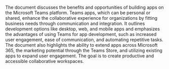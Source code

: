 The document discusses the benefits and opportunities of building apps on the Microsoft Teams platform. Teams apps, which can be personal or shared, enhance the collaborative experience for organizations by fitting business needs through communication and integration. It outlines development options like desktop, web, and mobile apps and emphasizes the advantages of using Teams for app development, such as increased user engagement, ease of communication, and automating repetitive tasks. The document also highlights the ability to extend apps across Microsoft 365, the marketing potential through the Teams Store, and utilizing existing apps to expand user engagement. The goal is to create productive and accessible collaborative workspaces.